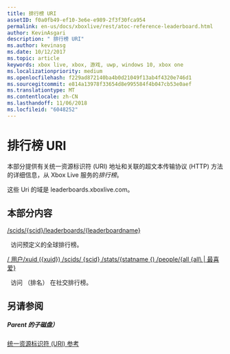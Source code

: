```yaml
---
title: 排行榜 URI
assetID: f0a0fb49-ef10-3e6e-e989-2f3f30fca954
permalink: en-us/docs/xboxlive/rest/atoc-reference-leaderboard.html
author: KevinAsgari
description: " 排行榜 URI"
ms.author: kevinasg
ms.date: 10/12/2017
ms.topic: article
keywords: xbox live, xbox, 游戏, uwp, windows 10, xbox one
ms.localizationpriority: medium
ms.openlocfilehash: f229ad872140ba4b0d21049f13ab4f4320e746d1
ms.sourcegitcommit: e814a13978f33654d8e995584f4b047cb53e0aef
ms.translationtype: MT
ms.contentlocale: zh-CN
ms.lasthandoff: 11/06/2018
ms.locfileid: "6048252"
---
```

# <a name="leaderboards-uris"></a>排行榜 URI

本部分提供有关统一资源标识符 (URI) 地址和关联的超文本传输协议 (HTTP) 方法的详细信息，从 Xbox Live 服务的*排行榜*。

这些 Uri 的域是 leaderboards.xboxlive.com。

<a id="ID4EDB"></a>


## <a name="in-this-section"></a>本部分内容

[/scids/{scid}/leaderboards/{leaderboardname}](uri-scidsscidleaderboardsleaderboardname.md)

&nbsp;&nbsp;访问预定义的全球排行榜。

[/ 用户/xuid ({xuid}) /scids/ {scid} /stats/{statname {) /people/{all {all\ | 最喜爱}](uri-usersxuidscidstatnamepeople.md)

&nbsp;&nbsp;访问 （排名） 在社交排行榜。
 
<a id="ID4EMB"></a>


## <a name="see-also"></a>另请参阅

<a id="ID4EOB"></a>


##### <a name="parent"></a>Parent 的子磁盘）

[统一资源标识符 (URI) 参考](../atoc-xboxlivews-reference-uris.md)
